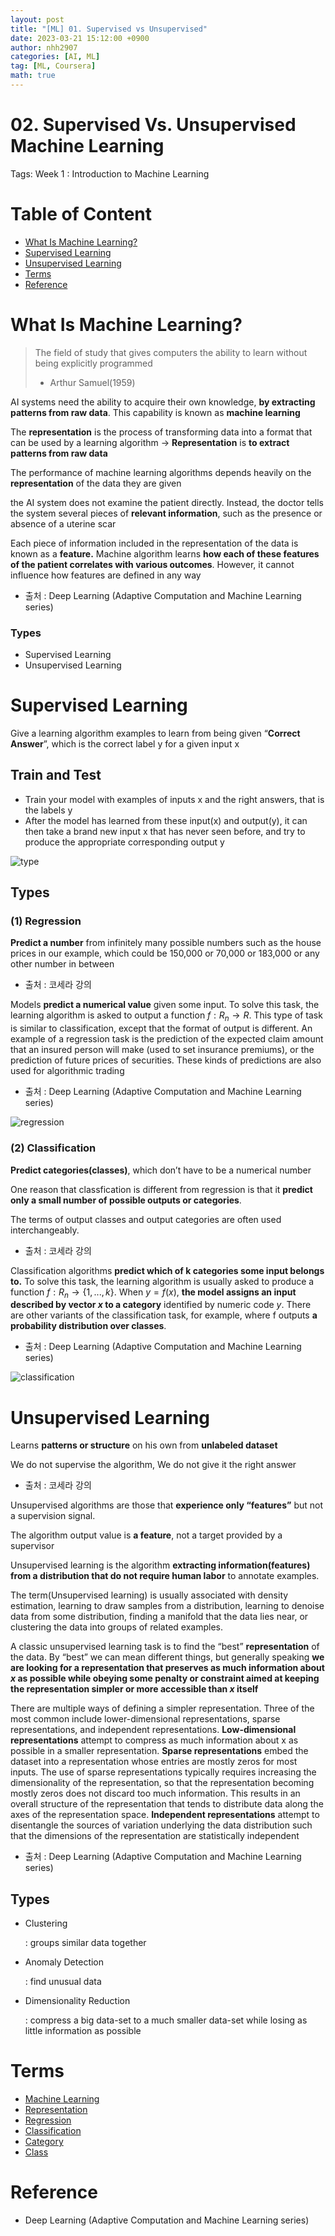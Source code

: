 ```yaml
---
layout: post
title: "[ML] 01. Supervised vs Unsupervised"
date: 2023-03-21 15:12:00 +0900
author: nhh2907
categories: [AI, ML]
tag: [ML, Coursera]
math: true
---
```


# 02. Supervised Vs. Unsupervised Machine Learning

Tags: Week 1 : Introduction to Machine Learning

# Table of Content

- [What Is Machine Learning?](https://www.notion.so/02-Supervised-Vs-Unsupervised-Machine-Learning-f6e2b6a8745c41dcbed8c4b0dd67273e)
- [Supervised Learning](https://www.notion.so/02-Supervised-Vs-Unsupervised-Machine-Learning-f6e2b6a8745c41dcbed8c4b0dd67273e)
- [Unsupervised Learning](https://www.notion.so/02-Supervised-Vs-Unsupervised-Machine-Learning-f6e2b6a8745c41dcbed8c4b0dd67273e)
- [Terms](https://www.notion.so/02-Supervised-Vs-Unsupervised-Machine-Learning-f6e2b6a8745c41dcbed8c4b0dd67273e)
- [Reference](https://www.notion.so/02-Supervised-Vs-Unsupervised-Machine-Learning-f6e2b6a8745c41dcbed8c4b0dd67273e)

# What Is Machine Learning?

> The field of study that gives computers the ability to learn without being explicitly programmed
> 
> - Arthur Samuel(1959)

AI systems need the ability to acquire their own knowledge, **by extracting patterns from raw data**. This capability is known as **machine learning** 

The **representation** is the process of transforming data into a format that can be used by a learning algorithm → **Representation** is **to extract patterns from raw data**

The performance of machine learning algorithms depends heavily on the **representation** of the data they are given

the AI system does not examine the patient directly. Instead, the doctor tells the system several pieces of **relevant information**, such as the presence or absence of a uterine scar

Each piece of information included in the representation of the data is known as a **feature.** Machine algorithm learns **how each of these features of the patient correlates with various outcomes**. However, it cannot influence how features are defined in any way

- 출처 : Deep Learning (Adaptive Computation and Machine Learning series)

### Types

- Supervised Learning
- Unsupervised Learning

# Supervised Learning

Give a learning algorithm examples to learn from being given “**Correct Answer**”, which is the correct label y for a given input x

## Train and Test

- Train your model with examples of inputs x and the right answers, that is the labels y
- After the model has learned from these input(x) and output(y), it can then take a brand new input x that has never seen before, and try to produce the appropriate corresponding output y

![type](/assets/img/etc/coursera/2023-03-21-Supervised_Unsupervised_Machine_Learning/type.png)

## Types

### (1) Regression

**Predict a number** from infinitely many possible numbers such as the house prices in our example, which could be 150,000 or 70,000 or 183,000 or any other number in between 

- 출처 : 코세라 강의

Models **predict a numerical value** given some input. To solve this task, the learning algorithm is asked to output a function $f : R_n→ R$. This type of task is similar to classification, except that the format of output is different. An example of a regression task is the prediction of the expected claim amount that an insured person will make (used to set insurance premiums), or the prediction of future prices of securities. These kinds of predictions are also used for algorithmic trading

- 출처 : Deep Learning (Adaptive Computation and Machine Learning series)

![regression](/assets/img/etc/coursera/2023-03-21-Supervised_Unsupervised_Machine_Learning/regression.png)

### (2) Classification

**Predict categories(classes)**, which don’t have to be a numerical number

One reason that classfication is different from regression is that it **predict only a small number of possible outputs or categories**.

The terms of output classes and output categories are often used interchangeably.

- 출처 : 코세라 강의

Classification algorithms **predict which of k categories some input belongs to.** To solve this task, the learning algorithm is usually asked to produce a function $f : R_n→ \{1, . . . , k\}$. 
When $y = f(x)$, **the model assigns an input described by vector $x$ to a category** identified by numeric code $y$. There are other variants of the classification task, for example, where f outputs **a probability distribution over classes**.

- 출처 : Deep Learning (Adaptive Computation and Machine Learning series)

![classification](/assets/img/etc/coursera/2023-03-21-Supervised_Unsupervised_Machine_Learning/classification.png)

# Unsupervised Learning

Learns **patterns or structure** on his own from **unlabeled dataset** 

We do not supervise the algorithm, We do not give it the right answer 

- 출처 : 코세라 강의

Unsupervised algorithms are those that **experience only “features”** but not a supervision signal.

The algorithm output value is **a feature**, not a target provided by a supervisor

Unsupervised learning is the algorithm **extracting information(features) from a distribution that do not require human labor** to annotate examples. 

 The term(Unsupervised learning) is usually associated with density estimation, learning to draw samples from a distribution, learning to denoise data from some distribution, finding a manifold that the data lies near, or clustering the data into groups of related examples.

 A classic unsupervised learning task is to find the “best” **representation** of the data. By “best” we can mean different things, but generally speaking **we are looking for a representation that preserves as much information about $x$ as possible while obeying some penalty or constraint aimed at keeping the representation simpler or more accessible than $x$ itself**

 There are multiple ways of defining a simpler representation. Three of the most common include lower-dimensional representations, sparse representations, and independent representations. **Low-dimensional representations** attempt to compress as much information about x as possible in a smaller representation. **Sparse representations** embed the dataset into a representation whose entries are mostly zeros for most inputs. The use of sparse representations typically requires increasing the dimensionality of the representation, so that the representation becoming mostly zeros does not discard too much information. This results in an overall structure of the representation that tends to distribute data along the axes of the representation space. **Independent representations** attempt to disentangle the sources of variation underlying the data distribution such that the dimensions of the representation are statistically independent
- 출처 : Deep Learning (Adaptive Computation and Machine Learning series)

## Types

- Clustering
    
    : groups similar data together
    
- Anomaly Detection
    
    : find unusual data
    
- Dimensionality Reduction
    
    : compress a big data-set to a much smaller data-set while losing as little information as possible
    

# Terms

- [Machine Learning](https://www.notion.so/02-Supervised-Vs-Unsupervised-Machine-Learning-f6e2b6a8745c41dcbed8c4b0dd67273e)
- [Representation](https://www.notion.so/02-Supervised-Vs-Unsupervised-Machine-Learning-f6e2b6a8745c41dcbed8c4b0dd67273e)
- [Regression](https://www.notion.so/02-Supervised-Vs-Unsupervised-Machine-Learning-f6e2b6a8745c41dcbed8c4b0dd67273e)
- [Classification](https://www.notion.so/02-Supervised-Vs-Unsupervised-Machine-Learning-f6e2b6a8745c41dcbed8c4b0dd67273e)
- [Category](https://www.notion.so/02-Supervised-Vs-Unsupervised-Machine-Learning-f6e2b6a8745c41dcbed8c4b0dd67273e)
- [Class](https://www.notion.so/02-Supervised-Vs-Unsupervised-Machine-Learning-f6e2b6a8745c41dcbed8c4b0dd67273e)

# Reference

- Deep Learning (Adaptive Computation and Machine Learning series)